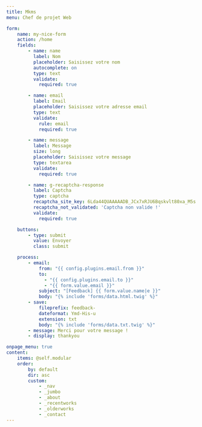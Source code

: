 ```yaml
---
title: Mkms
menu: Chef de projet Web

form:
    name: my-nice-form
    action: /home
    fields:
        - name: name
          label: Nom
          placeholder: Saisissez votre nom
          autocomplete: on
          type: text
          validate:
            required: true

        - name: email
          label: Email
          placeholder: Saisissez votre adresse email
          type: text
          validate:
            rule: email
            required: true

        - name: message
          label: Message
          size: long
          placeholder: Saisissez votre message
          type: textarea
          validate:
            required: true

        - name: g-recaptcha-response
          label: Captcha
          type: captcha
          recaptcha_site_key: 6Lda44QUAAAAADB_JCx7xRJU6Bqskvlt80xa_M5s
          recaptcha_not_validated: 'Captcha non valide !'
          validate:
            required: true

    buttons:
        - type: submit
          value: Envoyer
          class: submit

    process:
        - email:
            from: "{{ config.plugins.email.from }}"
            to:
              - "{{ config.plugins.email.to }}"
              - "{{ form.value.email }}"
            subject: "[Feedback] {{ form.value.name|e }}"
            body: "{% include 'forms/data.html.twig' %}"
        - save:
            fileprefix: feedback-
            dateformat: Ymd-His-u
            extension: txt
            body: "{% include 'forms/data.txt.twig' %}"
        - message: Merci pour votre message !
        - display: thankyou

onpage_menu: true
content:
    items: @self.modular
    order:
        by: default
        dir: asc
        custom:
            - _nav
            - _jumbo
            - _about
            - _recentworks
            - _olderworks
            - _contact
---
```

